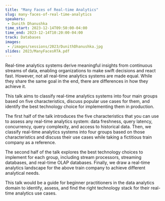 ```yaml
---
title: "Many Faces of Real-time Analytics"
slug: many-faces-of-real-time-analytics
speakers:
 - Dunith Dhanushka
time_start: 2023-12-14T09:50:00-04:00
time_end: 2023-12-14T10:20:00-04:00
track: Databases
images: 
 - /images/sessions/2023/DunithDhanushka.jpg
slides: 2023/ManyFacesRTA.pdf 
---
```


Real-time analytics systems derive meaningful insights from continuous streams of data, enabling organizations to make swift decisions and react fast. However, not all real-time analytics systems are made equal. While they share the same goal in the end, there are differences in how they achieve it. 
 
This talk aims to classify real-time analytics systems into four main groups based on five characteristics, discuss popular use cases for them, and identify the best technology choice for implementing them in production.
 
The first half of the talk introduces the five characteristics that you can use to assess any real-time analytics system: data freshness, query latency, concurrency, query complexity, and access to historical data. Then, we classify real-time analytics systems into four groups based on those characteristics and discuss their use cases while taking a fictitious train company as a reference.
 
The second half of the talk explores the best technology choices to implement for each group, including stream processors, streaming databases, and real-time OLAP databases. Finally, we draw a real-time analytics landscape for the above train company to achieve different analytical needs.
 
This talk would be a guide for beginner practitioners in the data analytics domain to identify, assess, and find the right technology stack for their real-time analytics use cases.